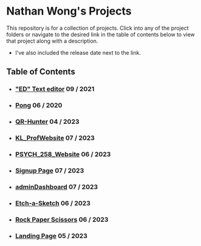 # Nathan Wong's Projects
This repository is for a collection of projects. Click into any of the project folders or navigate to the desired link in the table of contents below to view that project along with a description.
* I've also included the release date next to the link.

## Table of Contents
* ### ["ED" Text editor](https://github.com/Eoljjang/projects/tree/main/ED_Text_Editor) 09 / 2021
* ### [Pong](https://github.com/Eoljjang/projects/tree/main/Pong) 06 / 2020
* ### [QR-Hunter](https://github.com/Eoljjang/projects/tree/main/QRHunter) 04 / 2023
* ### [KL_ProfWebsite](https://github.com/Eoljjang/projects/tree/main/KL_ProfWebsite) 07 / 2023
* ### [PSYCH_258_Website](https://github.com/Eoljjang/projects/tree/main/PSYCH258_Site) 06 / 2023
* ### [Signup Page](https://github.com/Eoljjang/projects/tree/main/signUpPage) 07 / 2023
* ### [adminDashboard](https://github.com/Eoljjang/projects/tree/main/adminDashboard) 07 / 2023
* ### [Etch-a-Sketch](https://github.com/Eoljjang/projects/tree/main/sketch) 06 / 2023
* ### [Rock Paper Scissors](https://github.com/Eoljjang/projects/tree/main/RPS) 06 / 2023
* ### [Landing Page](https://github.com/Eoljjang/projects/tree/main/Landing_Page) 05 / 2023
